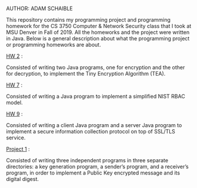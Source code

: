 AUTHOR: ADAM SCHAIBLE

This repository contains my programming project and programming homework for the CS 3750 Computer & Network Security class that I took at MSU Denver in Fall of 2019. All the homeworks and the project were written in Java. Below is a general description about what the programming project or programming homeworks are about. 

[HW 2](https://github.com/AdamSchaible/MSU_Denver/tree/master/CS%203750%20Computer%20%26%20Network%20Security%20(Fall%202019)/HW%202) :

Consisted of writing two Java programs, one for encryption and the other for decryption, to implement the Tiny Encryption Algorithm (TEA).

[HW 7](https://github.com/AdamSchaible/MSU_Denver/tree/master/CS%203750%20Computer%20%26%20Network%20Security%20(Fall%202019)/HW%207) :

Consisted of writing a Java program to implement a simplified NIST RBAC model.

[HW 9](https://github.com/AdamSchaible/MSU_Denver/tree/master/CS%203750%20Computer%20%26%20Network%20Security%20(Fall%202019)/HW%209) :

Consisted of writing a client Java program and a server Java program to implement a secure information collection protocol on top of SSL/TLS service.

[Project 1](https://github.com/AdamSchaible/MSU_Denver/tree/master/CS%203750%20Computer%20%26%20Network%20Security%20(Fall%202019)/Project%201) :

Consisted of writing three independent programs in three separate directories: a key generation program, a sender’s program, and a receiver’s program, in order to implement a Public Key encrypted message and its digital digest.